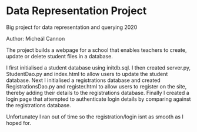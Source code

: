# Data Representation Project
Big project for data representation and querying 2020

Author: Micheál Cannon

The project builds a webpage for a school that enables teachers to create, update or delete student files in a database.

I first initialised a student database using initdb.sql. 
I then created server.py, StudentDao.py and index.html to allow users to update the student database. 
Next I initialised a registrations database and created RegistrationsDao.py and register.html to allow users to register on the site, thereby adding their details to the registrations database.
Finally I created a login page that attempted to authenticate login details by comparing against the registrations database.

Unfortunatey I ran out of time so the registration/login isnt as smooth as I hoped for.
